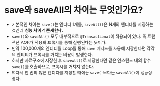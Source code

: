 # save와 saveAll의 차이는 무엇인가요?

- 기본적인 차이는 `save()`는 엔티티 1개를, `saveAll()`은 N개의 엔티티를 저장하는 것인데 **성능 차이가 존재한다.**
- `save()`와 `saveAll()` 모두 내부적으로 `@Transactional`이 적용되어 있다. 즉 트랜잭션 AOP가 적용돼 프록시를 통해 실행된다는 뜻이다.
- 만약 100,000개의 엔티티를 Loop를 통해 `save` 메서드를 사용해 저장한다면 각각의 엔티티가 프록시를 거치는 비용이 발생한다.
- 하지만 자료구조에 저장한 후 `saveAll()`로 저장한다면 같은 인스턴스 내의 함수 `save()`를 호출하므로, 프록시를 거치지 않는다. 
- 따라서 한 번의 많은 엔티티를 저장할 때에는 `save()`보다는 `saveAll()`이 성능상 좋다.